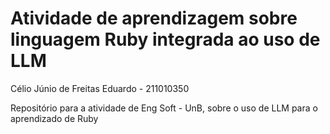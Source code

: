 # Atividade de aprendizagem sobre linguagem Ruby integrada ao uso de LLM
Célio Júnio de Freitas Eduardo - 211010350

Repositório para a atividade de Eng Soft - UnB, sobre o uso de LLM para o aprendizado de Ruby
